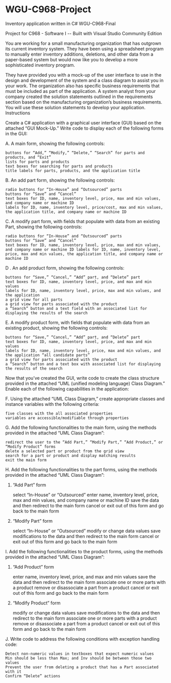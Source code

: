 # WGU-C968-Project
Inventory application written in C#
WGU-C968-Final

Project for C968 - Software I -- Built with Visual Studio Community Edition 

You are working for a small manufacturing organization that has outgrown its current inventory system. They have been using a spreadsheet program to manually enter inventory additions, deletions, and other data from a paper-based system but would now like you to develop a more sophisticated inventory program.

They have provided you with a mock-up of the user interface to use in the design and development of the system and a class diagram to assist you in your work. The organization also has specific business requirements that must be included as part of the application. A system analyst from your company created the solution statements outlined in the requirements section based on the manufacturing organization’s business requirements. You will use these solution statements to develop your application.
Instructions

Create a C# application with a graphical user interface (GUI) based on the attached “GUI Mock-Up.” Write code to display each of the following forms in the GUI:

A. A main form, showing the following controls:

    buttons for “Add,” “Modify,” “Delete,” “Search” for parts and products, and “Exit”
    lists for parts and products
    text boxes for searching for parts and products
    title labels for parts, products, and the application title

B. An add part form, showing the following controls:

    radio buttons for “In-House” and “Outsourced” parts
    buttons for “Save” and “Cancel”
    text boxes for ID, name, inventory level, price, max and min values, and company name or machine ID
    labels for ID, name, inventory level, price/cost, max and min values, the application title, and company name or machine ID

C. A modify part form, with fields that populate with data from an existing Part, showing the following controls:

    radio buttons for “In-House” and “Outsourced” parts
    buttons for “Save” and “Cancel”
    text boxes for ID, name, inventory level, price, max and min values, and company name or machine ID labels for ID, name, inventory level, price, max and min values, the application title, and company name or machine ID

D . An add product form, showing the following controls:

    buttons for “Save,” “Cancel,” “Add” part, and “Delete” part
    text boxes for ID, name, inventory level, price, and max and min values
    labels for ID, name, inventory level, price, max and min values, and the application
    a grid view for all parts
    a grid view for parts associated with the product
    a “Search” button and a text field with an associated list for displaying the results of the search

E. A modify product form, with fields that populate with data from an existing product, showing the following controls:

    buttons for “Save,” “Cancel,” “Add” part, and “Delete” part
    text boxes for ID, name, inventory level, price, and max and min values
    labels for ID, name, inventory level, price, max and min values, and the application “all candidate parts”
    a grid view for parts associated with the product
    a “Search” button and a text box with associated list for displaying the results of the search

Now that you’ve created the GUI, write code to create the class structure provided in the attached “UML (unified modeling language) Class Diagram.” Enable each of the following capabilities in the application:

F. Using the attached “UML Class Diagram,” create appropriate classes and instance variables with the following criteria:

    five classes with the all associated properties
    variables are accessible/modifiable through properties

G. Add the following functionalities to the main form, using the methods provided in the attached “UML Class Diagram”:

    redirect the user to the “Add Part,” “Modify Part,” “Add Product,” or “Modify Product” forms
    delete a selected part or product from the grid view
    search for a part or product and display matching results
    exit the main form

H. Add the following functionalities to the part forms, using the methods provided in the attached “UML Class Diagram”:

1. “Add Part” form

    select “In-House” or “Outsourced”
    enter name, inventory level, price, max and min values, and company name or machine ID
    save the data and then redirect to the main form
    cancel or exit out of this form and go back to the main form

2. “Modify Part” form

    select “In-House” or “Outsourced”
    modify or change data values
    save modifications to the data and then redirect to the main form
    cancel or exit out of this form and go back to the main form

I. Add the following functionalities to the product forms, using the methods provided in the attached “UML Class Diagram”:

1. “Add Product” form

    enter name, inventory level, price, and max and min values
    save the data and then redirect to the main form
    associate one or more parts with a product
    remove or disassociate a part from a product
    cancel or exit out of this form and go back to the main form

2. “Modify Product” form

    modify or change data values
    save modifications to the data and then redirect to the main form
    associate one or more parts with a product
    remove or disassociate a part from a product
    cancel or exit out of this form and go back to the main form

J. Write code to address the following conditions with exception handling code:

    Detect non-numeric values in textboxes that expect numeric values
    Min should be less than Max; and Inv should be between those two values
    Prevent the user from deleting a product that has a Part associated with it
    Confirm “Delete” actions
